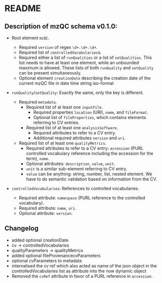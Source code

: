 # README

## Description of mzQC schema v0.1.0:

- Root element `mzQC`.
    - Required `version` of regex `\d+.\d+.\d+`.
    - Required list of `controlledVocabularies`s.
    - Required either a list of `runQualities` or a list of `setQualities`. This list needs to have at least one element, while an unbounded maximum is allowed. These lists of both `runQuality` and `setQuality` can be present simultaneously.
    - Optional element `creationDate` describing the creation date of the current mzQC file in date time string iso-format

- `runQuality`/`setQuality`: Exactly the same, only the key is different.
    - Required `metadata`.
        - Required list of at least one `inputFile`.
            - Required properties `location` (URI), `name`, and `fileFormat`.
            - Optional list of `fileProperties`, which contains elements referring to CV entries.
        - Required list of at least one `analysisSoftware`.
            - Required attributes to refer to a CV entry.
            - Additional required attributes `version` and `uri`.
    - Required list of at least one `qualityMetrics`.
        - Required attributes to refer to a CV entry: `accession` (PURL controlled vocabulary reference including the accession for the term), `name`.
        - Optional attributes: `description`, `value`, `unit`.
        - `unit` is a similar sub-element referring to CV entry.
        - `value` can be anything: string, number, list, nested element. We have to do semantic validation based on information from the CV.

- `controlledVocabularies`: References to controlled vocabularies.
    - Required attribute: `namespace` (PURL reference to the controlled vocabulary).
    - Required attribute: `name`, `uri`.
    - Optional attribute: `version`.


## Changelog 

- added optional creationDate
- cv -> controlledVocabularies
- qualityParameters -> qualityMetrics
- added optional fileProvenancecvParameters
- optional cvParameters to metadata
- internalised the cv ref which also acted as name of the json object in the controlledVocabularies list as attribute into the now dynamic object
- Removed the `cvRef` attribute in favor of a PURL reference in `accession`.
